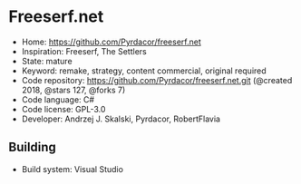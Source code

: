 # Freeserf.net

- Home: https://github.com/Pyrdacor/freeserf.net
- Inspiration: Freeserf, The Settlers
- State: mature
- Keyword: remake, strategy, content commercial, original required
- Code repository: https://github.com/Pyrdacor/freeserf.net.git (@created 2018, @stars 127, @forks 7)
- Code language: C#
- Code license: GPL-3.0
- Developer: Andrzej J. Skalski, Pyrdacor, RobertFlavia

## Building

- Build system: Visual Studio
